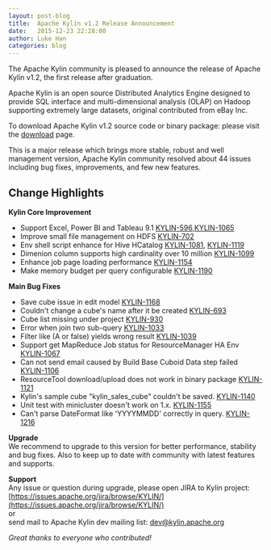 ```yaml
---
layout: post-blog
title:  Apache Kylin v1.2 Release Announcement
date:   2015-12-23 22:28:00
author: Luke Han
categories: blog
---
```


The Apache Kylin community is pleased to announce the release of Apache Kylin v1.2, the first release after graduation.
 
Apache Kylin is an open source Distributed Analytics Engine designed to provide SQL interface and multi-dimensional analysis (OLAP) on Hadoop supporting extremely large datasets, original contributed from eBay Inc.

To download Apache Kylin v1.2 source code or binary package: 
please visit the [download](http://kylin.apache.org/download) page.

This is a major release which brings more stable, robust and well management version, Apache Kylin community resolved about 44 issues including bug fixes, improvements, and few new features.

## Change Highlights

__Kylin Core Improvement__

* Support Excel, Power BI and Tableau 9.1 [KYLIN-596](https://issues.apache.org/jira/browse/KYLIN-596),[KYLIN-1065](https://issues.apache.org/jira/browse/KYLIN-1065)
* Improve small file management on HDFS [KYLIN-702](https://issues.apache.org/jira/browse/KYLIN-702) 
* Env shell script enhance for Hive HCatalog [KYLIN-1081](https://issues.apache.org/jira/browse/KYLIN-1081), [KYLIN-1119](https://issues.apache.org/jira/browse/KYLIN-1119)
* Dimenion column supports high cardinality over 10 million [KYLIN-1099](https://issues.apache.org/jira/browse/KYLIN-1099)
* Enhance job page loading performance [KYLIN-1154](https://issues.apache.org/jira/browse/KYLIN-1154) 
* Make memory budget per query configurable [KYLIN-1190](https://issues.apache.org/jira/browse/KYLIN-1190)

__Main Bug Fixes__

* Save cube issue in edit model [KYLIN-1168](https://issues.apache.org/jira/browse/KYLIN-1168)
* Couldn't change a cube's name after it be created [KYLIN-693](https://issues.apache.org/jira/browse/KYLIN-693)
* Cube list missing under project [KYLIN-930](https://issues.apache.org/jira/browse/KYLIN-930)
* Error when join two sub-query [KYLIN-1033](https://issues.apache.org/jira/browse/KYLIN-1033)
* Filter like (A or false) yields wrong result [KYLIN-1039](https://issues.apache.org/jira/browse/KYLIN-1039)
* Support get MapReduce Job status for ResourceManager HA Env [KYLIN-1067](https://issues.apache.org/jira/browse/KYLIN-1067)
* Can not send email caused by Build Base Cuboid Data step failed [KYLIN-1106](https://issues.apache.org/jira/browse/KYLIN-1106)
* ResourceTool download/upload does not work in binary package [KYLIN-1121](https://issues.apache.org/jira/browse/KYLIN-1121)
* Kylin's sample cube "kylin_sales_cube" couldn't be saved. [KYLIN-1140](https://issues.apache.org/jira/browse/KYLIN-1140)
* Unit test with minicluster doesn't work on 1.x. [KYLIN-1155](https://issues.apache.org/jira/browse/KYLIN-1155)
* Can't parse DateFormat like 'YYYYMMDD' correctly in query. [KYLIN-1216](https://issues.apache.org/jira/browse/KYLIN-1216)


__Upgrade__  
We recommend to upgrade to this version for better performance, stability and bug fixes.
Also to keep up to date with community with latest features and supports.

__Support__  
Any issue or question during upgrade, please 
open JIRA to Kylin project: [https://issues.apache.org/jira/browse/KYLIN/](https://issues.apache.org/jira/browse/KYLIN/)  
or  
send mail to Apache Kylin dev mailing list: [dev@kylin.apache.org](mailto:dev@kylin.apache.org)  

_Great thanks to everyone who contributed!_